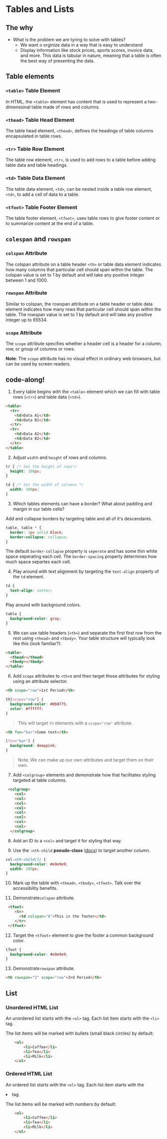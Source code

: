 # Tables and Lists
## The why
* What is the problem we are tyring to solve with tables?
    * We want o orginize data  in a way that is easy to understand
    * Display information like stock prices, sports scores, invoice data, and more. This data is tabular in nature, meaning that a table is often the best way of presenting the data.
 
## Table elements

### `<table>` Table Element
In HTML, the `<table>` element has content that is used to represent a two-dimensional table made of rows and columns.

### `<thead>` Table Head Element
The table head element, `<thead>`, defines the headings of table columns encapsulated in table rows.

### `<tr>` Table Row Element
The table row element, `<tr>`, is used to add rows to a table before adding table data and table headings.

### `<td>` Table Data Element
The table data element, `<td>`, can be nested inside a table row element, `<td>`, to add a cell of data to a table.

### `<tfoot>` Table Footer Element
The table footer element, `<tfoot>`, uses table rows to give footer content or to summarize content at the end of a table.


## `colespan` and `rowspan`

### `colspan` Attribute
The colspan attribute on a table header `<th>` or table data <td> element indicates how many columns that particular cell should span within the table. The colspan value is set to 1 by default and will take any positive integer between 1 and 1000.

### `rowspan` Attribute
Similar to colspan, the rowspan attribute on a table header or table data element indicates how many rows that particular cell should span within the table. The rowspan value is set to 1 by default and will take any positive integer up to 65534.

### `scope` Attribute

The `scope` attribute specifies whether a header cell is a header for a column, row, or group of columns or rows.

**Note**: The `scope` attribute has no visual effect in ordinary web browsers, but can be used by screen readers. 

## code-along! 

1. Every table begins with the `<table>` element which we can fill with table rows (`<tr>`) and table data (`<td>`).

```html
<table>
  <tr>
    <td>Data A1</td>
    <td>Data B1</td>
  </tr>
  <tr>
    <td>Data A2</td>
    <td>Data B2</td>
  </tr>
</table>
```


2. Adjust `width` and `height` of rows and columns.
  ```css
  tr { /* Set the height of rows*/
    height: 100px;
  }
  
  td { /* Set the width of columns */
    width: 100px;
  }
  ```

3. Which tables elements can have a border? What about padding and margin in our table cells?

  Add and collapse borders by targeting table and all of it's descendants.

  ```css
  table, table * {
    border: 1px solid black;
    border-collapse: collapse;
  }
  ```
  The default `border-collapse` property is `seperate` and has some thin white space seperating each cell. The `border-spacing` property determines how much space separtes each cell.

4. Play around with text alignment by targeting the `text-align` property of the `td` element.
  ```css
  td {
    text-align: center;
  }
  ```
  
  Play around with background colors.

  ```css
  table {
    background-color: gray;
  }
  ```
  
5. We can use table headers (`<th>`) and separate the first first row from the rest using `<thead>` and `<tbody>`. Your table structure will typically look like this (look familiar?):

  ```html
  <table>
    <thead></thead>
    <tbody></tbody>
  </table>
  ```

6. Add `scope` attributes to `<th>`s and then target those attributes for styling using an attribute selector.
  ```html
  <th scope="row">1st Period</th>
  ```
  ```css
  th[scope="row"] {
    background-color: #0b0775;
    color: #ffffff;
  }
  ```

  > This will target `th` elements with a `scope="row"` attribute. 
  
  ```html
  <th foo="bar">Some text</th>
  ```
  ```css
  [foo="bar"] {
    background: deeppink;
  }
  ```

  > Note: We can make up our own attributes and target them on their own.

7. Add `<colgroup>` elements and demonstrate how that facilitates styling targeted at table _columns_.
  ```html
   <colgroup>
      <col>
      <col>
      <col>
      <col>
      <col>
      <col>
      <col>
      <col>
    </colgroup>
  ```

8. Add an ID to a `<col>` and target it for styling that way.

9. Use the `:nth-child` **pseudo-class** ([docs](https://developer.mozilla.org/en-US/docs/Web/CSS/Pseudo-classes)) to target another column.
  ```css
  col:nth-child(3) {
    background-color: #e9e9e9;
    width: 200px;
  }
  ```

10. Mark up the table with `<thead>`, `<tbody>`, `<tfoot>`. Talk over the accessibility benefits.

11. Demonstrate`colspan` attribute.
  ```html
   <tfoot>
      <tr>
        <td colspan="8">This is the footer</td>
      </tr>
   </tfoot>
  ```

12. Target the `<tfoot>` element to give the footer a common background color.
  ```css
  tfoot {
    background-color: #e9e9e9;
  }
  ```

13. Demonstrate`rowspan` attribute.
  ```html
  <th rowspan="2" scope="row">3rd Period</th>
  ```


## List

### Unordered HTML List
An unordered list starts with the `<ul>` tag. Each list item starts with the `<li>` tag.

The list items will be marked with bullets (small black circles) by default:

```HTML
    <ul>
        <li>Coffee</li>
        <li>Tea</li>
        <li>Milk</li>
    </ul>
```

### Ordered HTML List
An ordered list starts with the `<ol>` tag. Each list item starts with the <li> tag.

The list items will be marked with numbers by default:
```HTML
    <ol>
        <li>Coffee</li>
        <li>Tea</li>
        <li>Milk</li>
    </ol>
